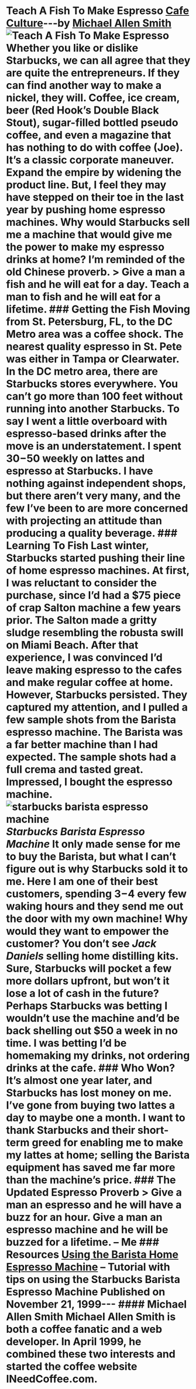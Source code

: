 # Teach A Fish To Make Espresso [Cafe Culture](https://ineedcoffee.com/section/cafe-culture/)---by [Michael Allen Smith](https://ineedcoffee.com/by/michael-allen-smith/)![Teach A Fish To Make Espresso](https://ineedcoffee.com/images/posts/teach-a-fish-to-make-espresso/starbucks-barista-espresso-machine1.jpg) Whether you like or dislike Starbucks, we can all agree that they are quite the entrepreneurs. If they can find another way to make a nickel, they will. Coffee, ice cream, beer (Red Hook’s Double Black Stout), sugar-filled bottled pseudo coffee, and even a magazine that has nothing to do with coffee (Joe). It’s a classic corporate maneuver. Expand the empire by widening the product line. But, I feel they may have stepped on their toe in the last year by pushing home espresso machines. Why would Starbucks sell me a machine that would give me the power to make my espresso drinks at home? I’m reminded of the old Chinese proverb. > Give a man a fish and he will eat for a day. Teach a man to fish and he will eat for a lifetime. ### Getting the Fish Moving from St. Petersburg, FL, to the DC Metro area was a coffee shock. The nearest quality espresso in St. Pete was either in Tampa or Clearwater. In the DC metro area, there are Starbucks stores everywhere. You can’t go more than 100 feet without running into another Starbucks. To say I went a little overboard with espresso-based drinks after the move is an understatement. I spent $30-$50 weekly on lattes and espresso at Starbucks. I have nothing against independent shops, but there aren’t very many, and the few I’ve been to are more concerned with projecting an attitude than producing a quality beverage. ### Learning To Fish Last winter, Starbucks started pushing their line of home espresso machines. At first, I was reluctant to consider the purchase, since I’d had a $75 piece of crap Salton machine a few years prior. The Salton made a gritty sludge resembling the robusta swill on Miami Beach. After that experience, I was convinced I’d leave making espresso to the cafes and make regular coffee at home. However, Starbucks persisted. They captured my attention, and I pulled a few sample shots from the Barista espresso machine. The Barista was a far better machine than I had expected. The sample shots had a full crema and tasted great. Impressed, I bought the espresso machine.![starbucks barista espresso machine](https://ineedcoffee.com/assets/starbucks-barista-espresso-machine1.kAnqMcfF_1L46w3.webp)_Starbucks Barista Espresso Machine_ It only made sense for me to buy the Barista, but what I can’t figure out is why Starbucks sold it to me. Here I am one of their best customers, spending $3-$4 every few waking hours and they send me out the door with my own machine! Why would they want to empower the customer? You don’t see _Jack Daniels_ selling home distilling kits. Sure, Starbucks will pocket a few more dollars upfront, but won’t it lose a lot of cash in the future? Perhaps Starbucks was betting I wouldn’t use the machine and’d be back shelling out $50 a week in no time. I was betting I’d be homemaking my drinks, not ordering drinks at the cafe. ### Who Won? It’s almost one year later, and Starbucks has lost money on me. I’ve gone from buying two lattes a day to maybe one a month. I want to thank Starbucks and their short-term greed for enabling me to make my lattes at home; selling the Barista equipment has saved me far more than the machine’s price. ### The Updated Espresso Proverb > Give a man an espresso and he will have a buzz for an hour. Give a man an espresso machine and he will be buzzed for a lifetime. – Me ### Resources [Using the Barista Home Espresso Machine](https://ineedcoffee.com/using-the-barista-home-espresso-machine/) – Tutorial with tips on using the Starbucks Barista Espresso Machine Published on November 21, 1999--- #### Michael Allen Smith Michael Allen Smith is both a coffee fanatic and a web developer. In April 1999, he combined these two interests and started the coffee website INeedCoffee.com.